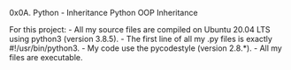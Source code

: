 0x0A. Python - Inheritance
Python
OOP
Inheritance

For this project:
	- All my source files are compiled on Ubuntu 20.04 LTS using python3 (version 3.8.5).
	- The first line of all my .py files is exactly #!/usr/bin/python3.
	- My code use the pycodestyle (version 2.8.*).
	- All my files are executable.
